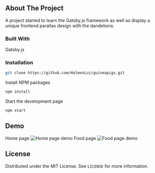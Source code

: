 <!-- ABOUT THE PROJECT -->
## About The Project
A project started to learn the Gatsby.js framework as well as display a unique frontend parallax design with the dandelions.

### Built With
Gatsby.js

### Installation
```sh
git clone https://github.com/HalmonLui/guineapigs.git
```
Install NPM packages
```sh
npm install
```
Start the development page
```sh
npm start
```

<!-- USAGE EXAMPLES -->
## Demo
Home page ![Home page demo][homepage]
Food page ![Food page demo][foodpage]


<!-- LICENSE -->
## License

Distributed under the MIT License. See `LICENSE` for more information.


<!-- MARKDOWN LINKS & IMAGES -->
[homepage]: homepage.gif
[foodpage]: food.gif
